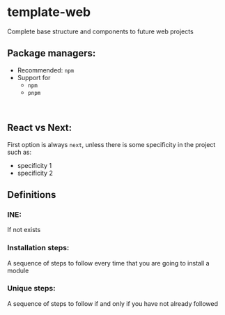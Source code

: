 # template-web
Complete base structure and components to future web projects

## Package managers:
- Recommended: `npm`
- Support for
  - `npm`
  - `pnpm`

<br />

## React vs Next:
First option is always `next`, unless there is some specificity in the project such as:
 - specificity 1
 - specificity 2

## Definitions
### INE:
If not exists
### Installation steps:
A sequence of steps to follow every time that you are going to install a module
### Unique steps:
A sequence of steps to follow if and only if you have not already followed